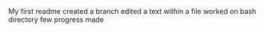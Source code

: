 My first readme
created a branch
edited a text within a file
worked on bash directory
few progress made
